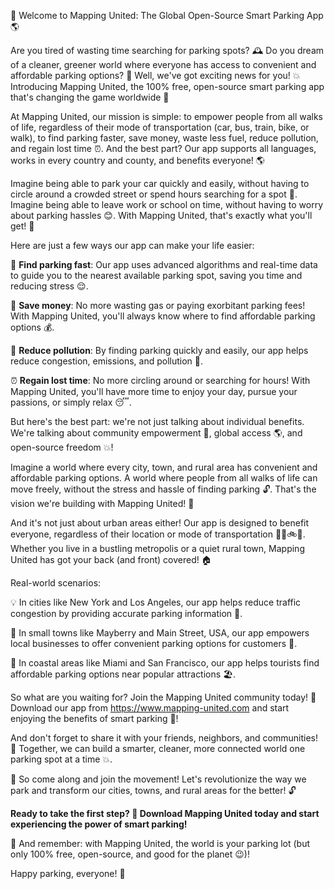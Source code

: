 🚀 Welcome to Mapping United: The Global Open-Source Smart Parking App 🌎

Are you tired of wasting time searching for parking spots? 🕰️ Do you dream of a cleaner, greener world where everyone has access to convenient and affordable parking options? 🌟 Well, we've got exciting news for you! 💥 Introducing Mapping United, the 100% free, open-source smart parking app that's changing the game worldwide 🔴

At Mapping United, our mission is simple: to empower people from all walks of life, regardless of their mode of transportation (car, bus, train, bike, or walk), to find parking faster, save money, waste less fuel, reduce pollution, and regain lost time ⏰. And the best part? Our app supports all languages, works in every country and county, and benefits everyone! 🌎

Imagine being able to park your car quickly and easily, without having to circle around a crowded street or spend hours searching for a spot 🔴. Imagine being able to leave work or school on time, without having to worry about parking hassles 😊. With Mapping United, that's exactly what you'll get! 🎉

Here are just a few ways our app can make your life easier:

🚗 **Find parking fast**: Our app uses advanced algorithms and real-time data to guide you to the nearest available parking spot, saving you time and reducing stress 😌.

💸 **Save money**: No more wasting gas or paying exorbitant parking fees! With Mapping United, you'll always know where to find affordable parking options 💰.

🌿 **Reduce pollution**: By finding parking quickly and easily, our app helps reduce congestion, emissions, and pollution 🌱.

⏰ **Regain lost time**: No more circling around or searching for hours! With Mapping United, you'll have more time to enjoy your day, pursue your passions, or simply relax 😴.

But here's the best part: we're not just talking about individual benefits. We're talking about community empowerment 🔗, global access 🌎, and open-source freedom 💥!

Imagine a world where every city, town, and rural area has convenient and affordable parking options. A world where people from all walks of life can move freely, without the stress and hassle of finding parking 🔓. That's the vision we're building with Mapping United! 🌟

And it's not just about urban areas either! Our app is designed to benefit everyone, regardless of their location or mode of transportation 🚗🚌🚲👣. Whether you live in a bustling metropolis or a quiet rural town, Mapping United has got your back (and front) covered! 🏠

Real-world scenarios:

💡 In cities like New York and Los Angeles, our app helps reduce traffic congestion by providing accurate parking information 💯.

💪 In small towns like Mayberry and Main Street, USA, our app empowers local businesses to offer convenient parking options for customers 👥.

🌊 In coastal areas like Miami and San Francisco, our app helps tourists find affordable parking options near popular attractions 🏖️.

So what are you waiting for? Join the Mapping United community today! 🎉 Download our app from https://www.mapping-united.com and start enjoying the benefits of smart parking 🔴!

And don't forget to share it with your friends, neighbors, and communities! 🤩 Together, we can build a smarter, cleaner, more connected world one parking spot at a time 💥.

🎉 So come along and join the movement! Let's revolutionize the way we park and transform our cities, towns, and rural areas for the better! 🔓

**Ready to take the first step? 🚀 Download Mapping United today and start experiencing the power of smart parking!**

🌟 And remember: with Mapping United, the world is your parking lot (but only 100% free, open-source, and good for the planet 😉)!

Happy parking, everyone! 🎉